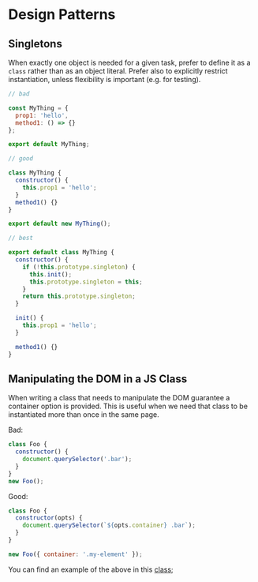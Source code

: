 # Design Patterns

## Singletons

When exactly one object is needed for a given task, prefer to define it as a
`class` rather than as an object literal. Prefer also to explicitly restrict
instantiation, unless flexibility is important (e.g. for testing).

```javascript
// bad

const MyThing = {
  prop1: 'hello',
  method1: () => {}
};

export default MyThing;

// good

class MyThing {
  constructor() {
    this.prop1 = 'hello';
  }
  method1() {}
}

export default new MyThing();

// best

export default class MyThing {
  constructor() {
    if (!this.prototype.singleton) {
      this.init();
      this.prototype.singleton = this;
    }
    return this.prototype.singleton;
  }

  init() {
    this.prop1 = 'hello';
  }

  method1() {}
}

```

## Manipulating the DOM in a JS Class

When writing a class that needs to manipulate the DOM guarantee a container option is provided.
This is useful when we need that class to be instantiated more than once in the same page.

Bad:
```javascript
class Foo {
  constructor() {
    document.querySelector('.bar');
  }
}
new Foo();
```

Good:
```javascript
class Foo {
  constructor(opts) {
    document.querySelector(`${opts.container} .bar`);
  }
}

new Foo({ container: '.my-element' });
```
You can find an example of the above in this [class][container-class-example];


[container-class-example]: https://gitlab.com/gitlab-org/gitlab-ce/blob/master/app/assets/javascripts/mini_pipeline_graph_dropdown.js
